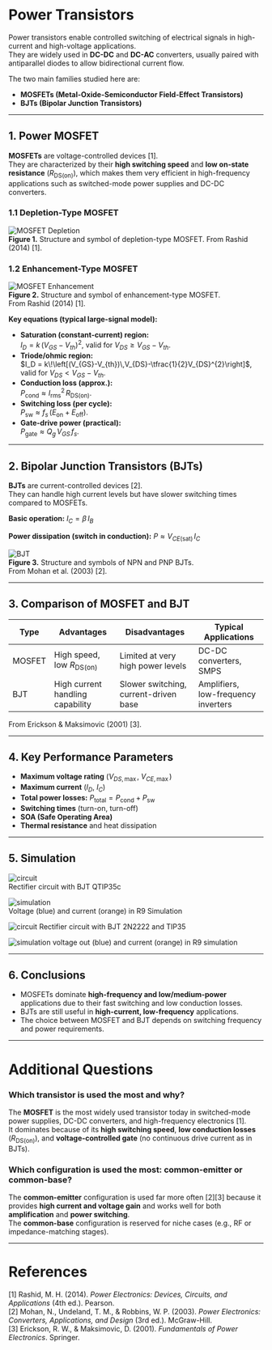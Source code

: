 # Power Transistors

Power transistors enable controlled switching of electrical signals in high-current and high-voltage applications.  
They are widely used in **DC-DC** and **DC-AC** converters, usually paired with antiparallel diodes to allow bidirectional current flow.

The two main families studied here are:
- **MOSFETs (Metal-Oxide-Semiconductor Field-Effect Transistors)**
- **BJTs (Bipolar Junction Transistors)**

---

## 1. Power MOSFET

**MOSFETs** are voltage-controlled devices [1].  
They are characterized by their **high switching speed** and **low on-state resistance** ($R_{\mathrm{DS(on)}}$), which makes them very efficient in high-frequency applications such as switched-mode power supplies and DC-DC converters.

### 1.1 Depletion-Type MOSFET
![MOSFET Depletion](Images/1.jpeg)  
**Figure 1.** Structure and symbol of depletion-type MOSFET.
From Rashid (2014) [1].

### 1.2 Enhancement-Type MOSFET
![MOSFET Enhancement](Images/2.jpeg)  
**Figure 2.** Structure and symbol of enhancement-type MOSFET.  
From Rashid (2014) [1].

**Key equations (typical large-signal model):**
- **Saturation (constant-current) region:**  
  $I_D = k\,(V_{GS}-V_{th})^{2}$, valid for $V_{DS} \ge V_{GS}-V_{th}$.
- **Triode/ohmic region:**  
  $I_D = k\!\left[(V_{GS}-V_{th})\,V_{DS}-\tfrac{1}{2}V_{DS}^{2}\right]$, valid for $V_{DS} < V_{GS}-V_{th}$.
- **Conduction loss (approx.):**  
  $P_{\text{cond}} \approx I_{\text{rms}}^{2}\,R_{\mathrm{DS(on)}}$.
- **Switching loss (per cycle):**  
  $P_{\text{sw}} \approx f_{s}\,(E_{\text{on}}+E_{\text{off}})$.
- **Gate-drive power (practical):**  
  $P_{\text{gate}} \approx Q_{g}\,V_{GS}\,f_{s}$.

---

## 2. Bipolar Junction Transistors (BJTs)

**BJTs** are current-controlled devices [2].  
They can handle high current levels but have slower switching times compared to MOSFETs.

**Basic operation:** $I_C = \beta\, I_B$  

**Power dissipation (switch in conduction):** $P \approx V_{CE(\text{sat})}\,I_C$

![BJT](Images/3.jpeg)  
**Figure 3.** Structure and symbols of NPN and PNP BJTs.  
From Mohan et al. (2003) [2].

---

## 3. Comparison of MOSFET and BJT

| Type   | Advantages                             | Disadvantages                          | Typical Applications |
|--------|----------------------------------------|----------------------------------------|---------------------|
| MOSFET | High speed, low $R_{\mathrm{DS(on)}}$  | Limited at very high power levels      | DC-DC converters, SMPS |
| BJT    | High current handling capability       | Slower switching, current-driven base  | Amplifiers, low-frequency inverters |

From Erickson & Maksimovic (2001) [3].

---

## 4. Key Performance Parameters

- **Maximum voltage rating** ($V_{DS,\max}$, $V_{CE,\max}$)  
- **Maximum current** ($I_D$, $I_C$)  
- **Total power losses:** $P_{\text{total}} = P_{\text{cond}} + P_{\text{sw}}$  
- **Switching times** (turn-on, turn-off)  
- **SOA (Safe Operating Area)**  
- **Thermal resistance** and heat dissipation  

---

## 5. Simulation
![circuit](Images/5.jpg)  
Rectifier circuit with BJT QTIP35c

![simulation](Images/6.jpg)  
Voltage (blue) and current (orange) in R9 Simulation

![circuit](Images/7.jpg)
Rectifier circuit with BJT 2N2222 and TIP35  

![simulation](Images/8.jpg) 
voltage out (blue) and current (orange) in R9 simulation

---

## 6. Conclusions

- MOSFETs dominate **high-frequency and low/medium-power** applications due to their fast switching and low conduction losses.  
- BJTs are still useful in **high-current, low-frequency** applications.  
- The choice between MOSFET and BJT depends on switching frequency and power requirements.  

---

# Additional Questions

### Which transistor is used the most and why?
The **MOSFET** is the most widely used transistor today in switched-mode power supplies, DC-DC converters, and high-frequency electronics [1].  
It dominates because of its **high switching speed**, **low conduction losses** ($R_{\mathrm{DS(on)}}$), and **voltage-controlled gate** (no continuous drive current as in BJTs).  

### Which configuration is used the most: common-emitter or common-base?
The **common-emitter** configuration is used far more often [2][3] because it provides **high current and voltage gain** and works well for both **amplification** and **power switching**.  
The **common-base** configuration is reserved for niche cases (e.g., RF or impedance-matching stages).

---

# References

[1] Rashid, M. H. (2014). *Power Electronics: Devices, Circuits, and Applications* (4th ed.). Pearson.  
[2] Mohan, N., Undeland, T. M., & Robbins, W. P. (2003). *Power Electronics: Converters, Applications, and Design* (3rd ed.). McGraw-Hill.  
[3] Erickson, R. W., & Maksimovic, D. (2001). *Fundamentals of Power Electronics*. Springer.
